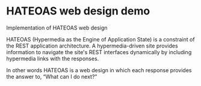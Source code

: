 
# HATEOAS web design demo 
Implementation of HATEOAS web design

HATEOAS (Hypermedia as the Engine of Application State) is a constraint of the REST application architecture. A hypermedia-driven site provides information to navigate the site's REST interfaces dynamically by including hypermedia links with the responses.

In other words HATEOAS is a web design in which each response provides the answer to, “What can I do next?” 
